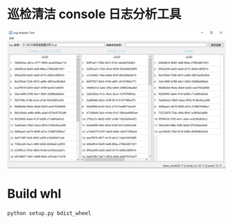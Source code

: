# 巡检清洁 console 日志分析工具
<div align='center'>
    <img src="./demo/demo.jpg">
</div>

# Build whl
```
python setup.py bdist_wheel
```